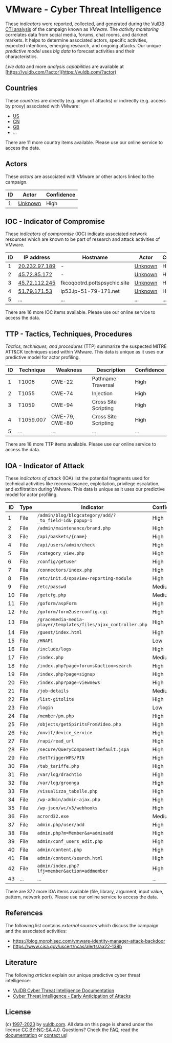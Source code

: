 # VMware - Cyber Threat Intelligence

These _indicators_ were reported, collected, and generated during the [VulDB CTI analysis](https://vuldb.com/?kb.cti) of the campaign known as _VMware_. The _activity monitoring_ correlates data from social media, forums, chat rooms, and darknet markets. It helps to determine associated actors, specific activities, expected intentions, emerging research, and ongoing attacks. Our unique _predictive model_ uses _big data_ to forecast activities and their characteristics.

_Live data_ and more _analysis capabilities_ are available at [https://vuldb.com/?actor](https://vuldb.com/?actor)

## Countries

These _countries_ are directly (e.g. origin of attacks) or indirectly (e.g. access by proxy) associated with VMware:

* [US](https://vuldb.com/?country.us)
* [CN](https://vuldb.com/?country.cn)
* [GB](https://vuldb.com/?country.gb)
* ...

There are 11 more country items available. Please use our online service to access the data.

## Actors

These _actors_ are associated with VMware or other actors linked to the campaign.

ID | Actor | Confidence
-- | ----- | ----------
1 | [Unknown](https://vuldb.com/?actor.unknown) | High

## IOC - Indicator of Compromise

These _indicators of compromise_ (IOC) indicate associated network resources which are known to be part of research and attack activities of VMware.

ID | IP address | Hostname | Actor | Confidence
-- | ---------- | -------- | ----- | ----------
1 | [20.232.97.189](https://vuldb.com/?ip.20.232.97.189) | - | [Unknown](https://vuldb.com/?actor.unknown) | High
2 | [45.72.85.172](https://vuldb.com/?ip.45.72.85.172) | - | [Unknown](https://vuldb.com/?actor.unknown) | High
3 | [45.72.112.245](https://vuldb.com/?ip.45.72.112.245) | fkcoqootrd.pottspsychic.site | [Unknown](https://vuldb.com/?actor.unknown) | High
4 | [51.79.171.53](https://vuldb.com/?ip.51.79.171.53) | ip53.ip-51-79-171.net | [Unknown](https://vuldb.com/?actor.unknown) | High
5 | ... | ... | ... | ...

There are 16 more IOC items available. Please use our online service to access the data.

## TTP - Tactics, Techniques, Procedures

_Tactics, techniques, and procedures_ (TTP) summarize the suspected MITRE ATT&CK techniques used within VMware. This data is unique as it uses our predictive model for actor profiling.

ID | Technique | Weakness | Description | Confidence
-- | --------- | -------- | ----------- | ----------
1 | T1006 | CWE-22 | Pathname Traversal | High
2 | T1055 | CWE-74 | Injection | High
3 | T1059 | CWE-94 | Cross Site Scripting | High
4 | T1059.007 | CWE-79, CWE-80 | Cross Site Scripting | High
5 | ... | ... | ... | ...

There are 18 more TTP items available. Please use our online service to access the data.

## IOA - Indicator of Attack

These _indicators of attack_ (IOA) list the potential fragments used for technical activities like reconnaissance, exploitation, privilege escalation, and exfiltration during VMware. This data is unique as it uses our predictive model for actor profiling.

ID | Type | Indicator | Confidence
-- | ---- | --------- | ----------
1 | File | `/admin/blog/blogcategory/add/?_to_field=id&_popup=1` | High
2 | File | `/admin/maintenance/brand.php` | High
3 | File | `/api/baskets/{name}` | High
4 | File | `/api/users/admin/check` | High
5 | File | `/category_view.php` | High
6 | File | `/config/getuser` | High
7 | File | `/connectors/index.php` | High
8 | File | `/etc/init.d/opsview-reporting-module` | High
9 | File | `/etc/passwd` | Medium
10 | File | `/getcfg.php` | Medium
11 | File | `/goform/aspForm` | High
12 | File | `/goform/form2userconfig.cgi` | High
13 | File | `/gracemedia-media-player/templates/files/ajax_controller.php` | High
14 | File | `/guest/index.html` | High
15 | File | `/HNAP1` | Low
16 | File | `/include/logs` | High
17 | File | `/index.php` | Medium
18 | File | `/index.php?page=forums&action=search` | High
19 | File | `/index.php?page=signup` | High
20 | File | `/index.php?page=viewnews` | High
21 | File | `/job-details` | Medium
22 | File | `/list-gitolite` | High
23 | File | `/login` | Low
24 | File | `/member/pm.php` | High
25 | File | `/objects/getSpiritsFromVideo.php` | High
26 | File | `/onvif/device_service` | High
27 | File | `/rapi/read_url` | High
28 | File | `/secure/QueryComponent!Default.jspa` | High
29 | File | `/SetTriggerWPS/PIN` | High
30 | File | `/tab_tariffe.php` | High
31 | File | `/var/log/drachtio` | High
32 | File | `/var/log/groonga` | High
33 | File | `/visualizza_tabelle.php` | High
34 | File | `/wp-admin/admin-ajax.php` | High
35 | File | `/wp-json/wc/v3/webhooks` | High
36 | File | `acrord32.exe` | Medium
37 | File | `admin.php/user/add` | High
38 | File | `admin.php?m=Member&a=adminadd` | High
39 | File | `admin/conf_users_edit.php` | High
40 | File | `admin/content.php` | High
41 | File | `admin/content/search.html` | High
42 | File | `admin/index.php?lfj=member&action=addmember` | High
43 | ... | ... | ...

There are 372 more IOA items available (file, library, argument, input value, pattern, network port). Please use our online service to access the data.

## References

The following list contains _external sources_ which discuss the campaign and the associated activities:

* https://blog.morphisec.com/vmware-identity-manager-attack-backdoor
* https://www.cisa.gov/uscert/ncas/alerts/aa22-138b

## Literature

The following _articles_ explain our unique predictive cyber threat intelligence:

* [VulDB Cyber Threat Intelligence Documentation](https://vuldb.com/?kb.cti)
* [Cyber Threat Intelligence - Early Anticipation of Attacks](https://www.scip.ch/en/?labs.20201022)

## License

(c) [1997-2023](https://vuldb.com/?kb.changelog) by [vuldb.com](https://vuldb.com/?kb.about). All data on this page is shared under the license [CC BY-NC-SA 4.0](https://creativecommons.org/licenses/by-nc-sa/4.0/). Questions? Check the [FAQ](https://vuldb.com/?kb.faq), read the [documentation](https://vuldb.com/?kb) or [contact us](https://vuldb.com/?contact)!
